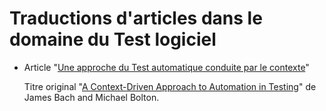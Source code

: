 # Traductions d'articles dans le domaine du Test logiciel

  * Article "[Une approche du Test automatique conduite par le contexte](approche-test-automatique-conduite-par-contexte.md)" 
    
    Titre original "[A Context-Driven Approach to Automation in Testing](http://www.satisfice.com/articles/cdt-automation.pdf)" de James Bach and Michael Bolton.
